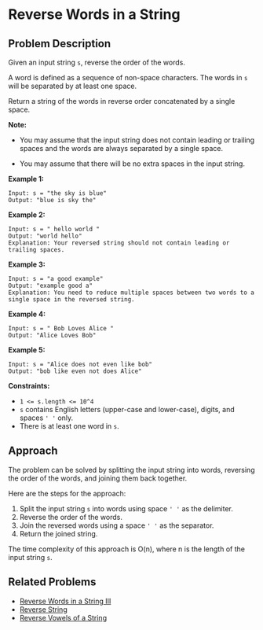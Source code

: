 # Reverse Words in a String

## Problem Description

Given an input string `s`, reverse the order of the words.

A word is defined as a sequence of non-space characters. The words in `s` will be separated by at least one space.

Return a string of the words in reverse order concatenated by a single space.

**Note:**

- You may assume that the input string does not contain leading or trailing spaces and the words are always separated by a single space.

- You may assume that there will be no extra spaces in the input string.

**Example 1:**
```
Input: s = "the sky is blue"
Output: "blue is sky the"
```
**Example 2:**
```
Input: s = " hello world "
Output: "world hello"
Explanation: Your reversed string should not contain leading or trailing spaces.
```
**Example 3:**
```
Input: s = "a good example"
Output: "example good a"
Explanation: You need to reduce multiple spaces between two words to a single space in the reversed string.
```
**Example 4:**

```
Input: s = " Bob Loves Alice "
Output: "Alice Loves Bob"
```

**Example 5:**

```
Input: s = "Alice does not even like bob"
Output: "bob like even not does Alice"
```

**Constraints:**

- `1 <= s.length <= 10^4`
- `s` contains English letters (upper-case and lower-case), digits, and spaces `' '` only.
- There is at least one word in `s`.

## Approach

The problem can be solved by splitting the input string into words, reversing the order of the words, and joining them back together.

Here are the steps for the approach:

1. Split the input string `s` into words using space `' '` as the delimiter.
2. Reverse the order of the words.
3. Join the reversed words using a space `' '` as the separator.
4. Return the joined string.

The time complexity of this approach is O(n), where n is the length of the input string `s`.

## Related Problems

- [Reverse Words in a String III](https://leetcode.com/problems/reverse-words-in-a-string-iii/)
- [Reverse String](https://leetcode.com/problems/reverse-string/)
- [Reverse Vowels of a String](https://leetcode.com/problems/reverse-vowels-of-a-string/)
